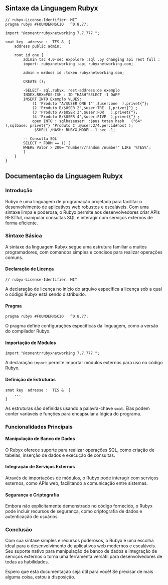 

## Sintaxe da Linguagem Rubyx

```rubyx
// rubyx-License-Identifier: MIT
pragma rubyx #FOUNDERNSCIO   ^0.8.77;

import "@conentrrubyxnetworking 7.7.777 ";

smat key  adresse :  TES &  {
    address public admin;

    root id one {
        adimin tsc 4.0-sec expolore :sql .py changing api rest full :
        import: rubyxnetworking :api rubyxnetworking.com;

        admin = mrdoos id :token rubyxnetworking.com;

        CREATE ();

        -SELECT- sql.rubyx.:rest-address:de exemplo
        INDEX.RBX=POS-ISH : ID "HASH"SELECT -1 DAPP
        INSERT INTO Exemplo VLUES:
            (1 'Produto "A/$USER ONE 1"',$user:one  ),privet{^};    
            (2 'Produto B/$USER 2',$user:TRE  ),privet{^} ;
            (3 'Produto A/$USER 3',$user:FOR   ),privet{^};    
            (4 'Produto B/$USER 4',$user:FIVE  ),privet{^} ;
            open INTO : sqlbaseuser! :$pus toten hash   ("64" ),sqlbase: privet{^} 'Produto C',@user:2/4.per:id#host );
             $SHELL /HASH: RUBYX,MODEL--1 sec -1;
        
        -- Consulta SQL 
        SELECT * FORM == () [ 
        WHERE Valor > 200∞ "number//random /number" LIKE '%TES%';
        ]
    }
}
```

## Documentação da Linguagem Rubyx

### Introdução
Rubyx é uma linguagem de programação projetada para facilitar o desenvolvimento de aplicativos web robustos e escaláveis. Com uma sintaxe limpa e poderosa, o Rubyx permite aos desenvolvedores criar APIs RESTful, manipular consultas SQL e interagir com serviços externos de forma eficiente.

### Sintaxe Básica
A sintaxe da linguagem Rubyx segue uma estrutura familiar a muitos programadores, com comandos simples e concisos para realizar operações comuns.

#### Declaração de Licença
```
// rubyx-License-Identifier: MIT
```
A declaração de licença no início do arquivo especifica a licença sob a qual o código Rubyx está sendo distribuído.

#### Pragma
```
pragma rubyx #FOUNDERNSCIO   ^0.8.77;
```
O pragma define configurações específicas da linguagem, como a versão do compilador Rubyx.

#### Importação de Módulos
```
import "@conentrrubyxnetworking 7.7.777 ";
```
A declaração `import` permite importar módulos externos para uso no código Rubyx.

#### Definição de Estruturas
```
smat key  adresse :  TES &  {
    ...
}
```
As estruturas são definidas usando a palavra-chave `smat`. Elas podem conter variáveis e funções para encapsular a lógica do programa.

### Funcionalidades Principais
#### Manipulação de Banco de Dados
O Rubyx oferece suporte para realizar operações SQL, como criação de tabelas, inserção de dados e execução de consultas.

#### Integração de Serviços Externos
Através de importações de módulos, o Rubyx pode interagir com serviços externos, como APIs web, facilitando a comunicação entre sistemas.

#### Segurança e Criptografia
Embora não explicitamente demonstrado no código fornecido, o Rubyx pode incluir recursos de segurança, como criptografia de dados e autenticação de usuários.

### Conclusão
Com sua sintaxe simples e recursos poderosos, o Rubyx é uma escolha ideal para o desenvolvimento de aplicativos web modernos e escaláveis. Seu suporte nativo para manipulação de banco de dados e integração de serviços externos o torna uma ferramenta versátil para desenvolvedores de todas as habilidades.

Espero que esta documentação seja útil para você! Se precisar de mais alguma coisa, estou à disposição.
